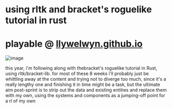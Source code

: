 # using rltk and bracket's roguelike tutorial in rust
# playable @  [llywelwyn.github.io](https://llywelwyn.github.io/)
![image](https://github.com/Llywelwyn/rust-rl/assets/82828093/f1bc9e7f-3f6e-42a8-8d2e-e6bd4fb5a007)

this year, i'm following along with thebracket's roguelike tutorial in Rust, using rltk/bracket-lib. for most of these 8 weeks i'll probably just be whittling away at the content and trying not to diverge too much, since it's a really lengthy one and finishing it in time might be a task, but the ultimate aim post-sprint is to strip out the data and existing entities and replace them with my own, using the systems and components as a jumping-off point for a rl of my own
